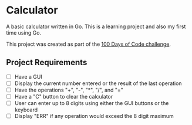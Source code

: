 # Calculator

A basic calculator written in Go.
This is a learning project and also my first time using Go.

This project was created as part of the [100 Days of Code challenge](https://github.com/LeftySolara/100-days-of-code).

## Project Requirements

- [ ] Have a GUI
- [ ] Display the current number entered or the result of the last operation
- [ ] Have the operations "+", "-", "\*", "/", and "="
- [ ] Have a "C" button to clear the calculator
- [ ] User can enter up to 8 digits using either the GUI buttons or the keyboard
- [ ] Display "ERR" if any operation would exceed the 8 digit maximum
